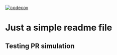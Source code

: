 [![codecov](https://codecov.io/gh/chidiesobe/python-test/graph/badge.svg?token=I4NK818CQI)](https://codecov.io/gh/chidiesobe/python-test)

# Just a simple readme file

## Testing PR simulation